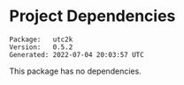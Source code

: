 # Project Dependencies
    Package:   utc2k
    Version:   0.5.2
    Generated: 2022-07-04 20:03:57 UTC

This package has no dependencies.
